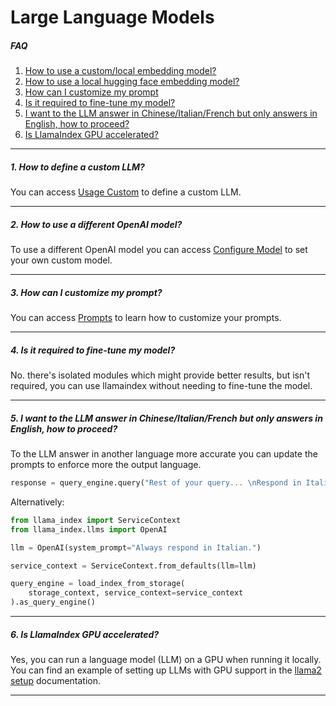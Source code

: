 # Large Language Models

##### FAQ

1. [How to use a custom/local embedding model?](#1-how-to-define-a-custom-llm)
2. [How to use a local hugging face embedding model?](#2-how-to-use-a-different-openai-model)
3. [How can I customize my prompt](#3-how-can-i-customize-my-prompt)
4. [Is it required to fine-tune my model?](#4-is-it-required-to-fine-tune-my-model)
5. [I want to the LLM answer in Chinese/Italian/French but only answers in English, how to proceed?](#5-i-want-to-the-llm-answer-in-chineseitalianfrench-but-only-answers-in-english-how-to-proceed)
6. [Is LlamaIndex GPU accelerated?](#6-is-llamaindex-gpu-accelerated)

---

##### 1. How to define a custom LLM?

You can access [Usage Custom](../../module_guides/models/llms/usage_custom.md#example-using-a-custom-llm-model---advanced) to define a custom LLM.

---

##### 2. How to use a different OpenAI model?

To use a different OpenAI model you can access [Configure Model](../../examples/llm/openai.ipynb) to set your own custom model.

---

##### 3. How can I customize my prompt?

You can access [Prompts](../../module_guides/models/prompts.md) to learn how to customize your prompts.

---

##### 4. Is it required to fine-tune my model?

No. there's isolated modules which might provide better results, but isn't required, you can use llamaindex without needing to fine-tune the model.

---

##### 5. I want to the LLM answer in Chinese/Italian/French but only answers in English, how to proceed?

To the LLM answer in another language more accurate you can update the prompts to enforce more the output language.

```py
response = query_engine.query("Rest of your query... \nRespond in Italian")
```

Alternatively:

```py
from llama_index import ServiceContext
from llama_index.llms import OpenAI

llm = OpenAI(system_prompt="Always respond in Italian.")

service_context = ServiceContext.from_defaults(llm=llm)

query_engine = load_index_from_storage(
    storage_context, service_context=service_context
).as_query_engine()
```

---

##### 6. Is LlamaIndex GPU accelerated?

Yes, you can run a language model (LLM) on a GPU when running it locally. You can find an example of setting up LLMs with GPU support in the [llama2 setup](../../examples/vector_stores/SimpleIndexDemoLlama-Local.ipynb) documentation.

---
